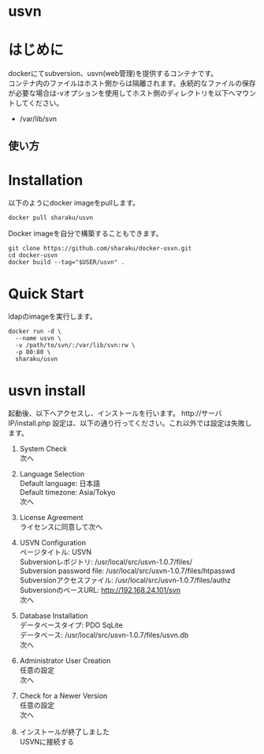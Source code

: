 usvn
================

# はじめに
dockerにてsubversion、usvn(web管理)を提供するコンテナです。  
コンテナ内のファイルはホスト側からは隔離されます。永続的なファイルの保存が必要な場合は-vオプションを使用してホスト側のディレクトリを以下へマウントしてください。
+ /var/lib/svn

使い方
------
# Installation
以下のようにdocker imageをpullします。

    docker pull sharaku/usvn


Docker imageを自分で構築することもできます。

    git clone https://github.com/sharaku/docker-usvn.git
    cd docker-usvn
    docker build --tag="$USER/usvn" .

# Quick Start
ldapのimageを実行します。

    docker run -d \
      --name usvn \
      -v /path/to/svn/:/var/lib/svn:rw \
      -p 80:80 \
      sharaku/usvn

# usvn install
起動後、以下へアクセスし、インストールを行います。
http://サーバIP/install.php
設定は、以下の通り行ってください。これ以外では設定は失敗します。

1. System Check  
    次へ

2. Language Selection  
    Default language: 日本語  
    Default timezone: Asia/Tokyo  
    次へ

3. License Agreement  
    ライセンスに同意して次へ

4. USVN Configuration  
    ページタイトル: 		USVN  
    Subversionレポジトリ: 		/usr/local/src/usvn-1.0.7/files/  
    Subversion password file: 	/usr/local/src/usvn-1.0.7/files/htpasswd  
    Subversionアクセスファイル: 	/usr/local/src/usvn-1.0.7/files/authz  
    SubversionのベースURL: 		http://192.168.24.101/svn  
    次へ

5. Database Installation  
    データベースタイプ: PDO SqLite  
    データベース: /usr/local/src/usvn-1.0.7/files/usvn.db  
    次へ

6. Administrator User Creation  
    任意の設定  
    次へ

7. Check for a Newer Version  
    任意の設定  
    次へ

8. インストールが終了しました  
    USVNに接続する

